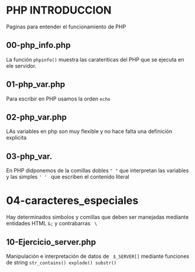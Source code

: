# PHP INTRODUCCION
Paginas para entender el funcionamiento de PHP

## 00-php_info.php
La función ```phpinfo()``` muestra las carateriticas del PHP que se ejecuta en ele servidor.

## 01-php_var.php
Para escribir en PHP usamos la orden ```echo ``` 

## 02-php_var.php
LAs variables en php son muy flexible y no hace falta una definición explicita

## 03-php_var. 
En PHP  didponemos de la comillas dobles ``` " " ``` que interpretan las variables  y las simples ``` ' '  ```   que escriben el contenido literal

# 04-caracteres_especiales
Hay determinados simbolos y comillas que deben ser manejadas mediante entidades HTML ``` &; ``` y contrabarras ```  \ ``` 

## 10-Ejercicio_server.php
Manipulación e interpretación de datos de ``` $_SERVER[]```  mediante funciones de string ``` str_contains() explode() substr() ```


